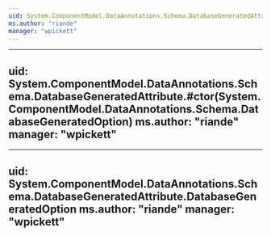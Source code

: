 ```yaml
---
uid: System.ComponentModel.DataAnnotations.Schema.DatabaseGeneratedAttribute
ms.author: "riande"
manager: "wpickett"
---
```


---
uid: System.ComponentModel.DataAnnotations.Schema.DatabaseGeneratedAttribute.#ctor(System.ComponentModel.DataAnnotations.Schema.DatabaseGeneratedOption)
ms.author: "riande"
manager: "wpickett"
---

---
uid: System.ComponentModel.DataAnnotations.Schema.DatabaseGeneratedAttribute.DatabaseGeneratedOption
ms.author: "riande"
manager: "wpickett"
---
